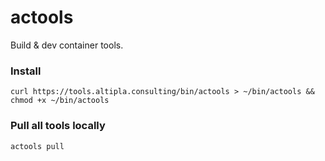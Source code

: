 
# actools

Build & dev container tools.


### Install

```shell
curl https://tools.altipla.consulting/bin/actools > ~/bin/actools && chmod +x ~/bin/actools
```


### Pull all tools locally

```shell
actools pull
```
